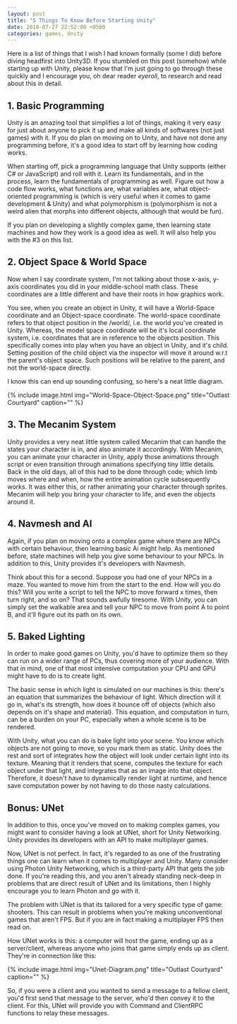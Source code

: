 ```yaml
---
layout: post
title: "5 Things To Know Before Starting Unity"
date: 2018-07-27 22:52:00 +0500
categories: games, Unity
---
```


Here is a list of things that I wish I had known formally (some I did) before diving headfirst into Unity3D. If you stumbled on this post (somehow) while starting up with Unity, please know that I'm just going to go through these quickly and I encourage you, oh dear reader *eyeroll*, to research and read about this in detail.

## 1. Basic Programming
Unity is an amazing tool that simplifies a lot of things, making it very easy for just about anyone to pick it up and make all kinds of softwares (not just games) with it. If you do plan on moving on to Unity, and have not done any programming before, it's a good idea to start off by learning how coding works.

When starting off, pick a programming language that Unity supports (either C# or JavaScript) and roll with it. Learn its fundamentals, and in the process, learn the fundamentals of programming as well. Figure out how a code flow works, what functions are, what variables are, what object-oriented programming is (which is very useful when it comes to game development & Unity) and what polymorphism is (polymorphism is not a weird alien that morphs into different objects, although that would be fun).

If you plan on developing a slightly complex game, then learning state machines and how they work is a good idea as well. It will also help you with the #3 on this list.

## 2. Object Space & World Space
Now when I say coordinate system, I'm not talking about those x-axis, y-axis coordinates you did in your middle-school math class. These coordinates are a little different and have their roots in how graphics work.

You see, when you create an object in Unity, it will have a World-Space coordinate and an Object-space coordinate. The world-space coordinate refers to that object position in the /world/, i.e. the world you've created in Unity. Whereas, the model space coordinate will be it's local coordinate system, i.e. coordinates that are in reference to the objects position. This specifically comes into play when you have an object in Unity, and it's child. Setting position of the child object via the inspector will move it around w.r.t the parent's object space. Such positions will be relative to the parent, and not the world-space directly.

I know this can end up sounding confusing, so here's a neat little diagram.

{% include image.html
            img="World-Space-Object-Space.png"
            title="Outlast Courtyard"
            caption="" %}

## 3. The Mecanim System
Unity provides a very neat little system called Mecanim that can handle the states your character is in, and also animate it accordingly. With Mecanim, you can animate your character in Unity, apply those animations through script or even transition through animations specifying tiny little details. Back in the old days, all of this had to be done through code; which limb moves where and when, how the entire animation cycle subsequently works. It was either this, or rather animating your character through sprites. Mecanim will help you bring your character to life, and even the objects around it.

## 4. Navmesh and AI
Again, if you plan on moving onto a complex game where there are NPCs with certain behaviour, then learning basic Ai might help. As mentioned before, state machines will help you give some behaviour to your NPCs. In addition to this, Unity provides it's developers with Navmesh.

Think about this for a second. Suppose you had one of your NPCs in a maze. You wanted to move him from the start to the end. How will you do this? Will you write a script to tell the NPC to move forward x times, then turn right, and so on? That sounds awfully tiresome. With Unity, you can simply set the walkable area and tell your NPC to move from point A to point B, and it'll figure out its path on its own.

## 5. Baked Lighting
In order to make good games on Unity, you'd have to optimize them so they can run on a wider range of PCs, thus covering more of your audience. With that in mind, one of that most intensive computation your CPU and GPU might have to do is to create light.

The basic sense in which light is simulated on our machines is this: there's an equation that summarizes the behaviour of light. Which direction will it go in, what's its strength, how does it bounce off of objects (which also depends on it's shape and material). This equation, and computation in turn, can be a burden on your PC, especially when a whole scene is to be rendered.

With Unity, what you can do is bake light into your scene. You know which objects are not going to move, so you mark them as static. Unity does the rest and sort of integrates how the object will look under certain light into its texture. Meaning that it renders that scene, computes the texture for each object under that light, and integrates that as an image into that object. Therefore, it doesn't have to dynamically render light at runtime, and hence save computation power by not having to do those nasty calculations.

## Bonus: UNet
In addition to this, once you've moved on to making complex games, you might want to consider having a look at UNet, short for Unity Networking. Unity provides its developers with an API to make multiplayer games.

Now, UNet is not perfect. In fact, it's regarded to as one of the frustrating things one can learn when it comes to multiplayer and Unity. Many consider using Photon Unity Networking, which is a third-party API that gets the job done. If you're reading this, and you aren't already standing neck-deep in problems that are direct result of UNet and its limitations, then I highly encourage you to learn Photon and go with it.

The problem with UNet is that its tailored for a very specific type of game: shooters. This can result in problems when you're making unconventional games that aren't FPS. But if you are in fact making a multiplayer FPS then read on.

How UNet works is this: a computer will host the game, ending up as a server/client, whereas anyone who joins that game simply ends up as client. They're in connection like this:


{% include image.html
            img="Unet-Diagram.png"
            title="Outlast Courtyard"
            caption="" %}

So, if you were a client and you wanted to send a message to a fellow client, you'd first send that message to the server, who'd then convey it to the client. For this, UNet will provide you with Command and ClientRPC functions to relay these messages.
